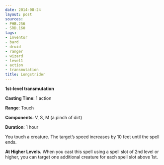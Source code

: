 ```yaml
---
date: 2014-08-24
layout: post
sources:
- PHB.256
- SRD.160
tags:
- inventor
- bard
- druid
- ranger
- wizard
- level1
- action
- transmutation
title: Longstrider
---
```


**1st-level transmutation**

**Casting Time**: 1 action

**Range**: Touch

**Components**: V, S, M (a pinch of dirt)

**Duration**: 1 hour

You touch a creature. The target’s speed increases by 10 feet until the spell ends.

**At Higher Levels.** When you cast this spell using a spell slot of 2nd level or higher, you can target one additional creature for each spell slot above 1st.
